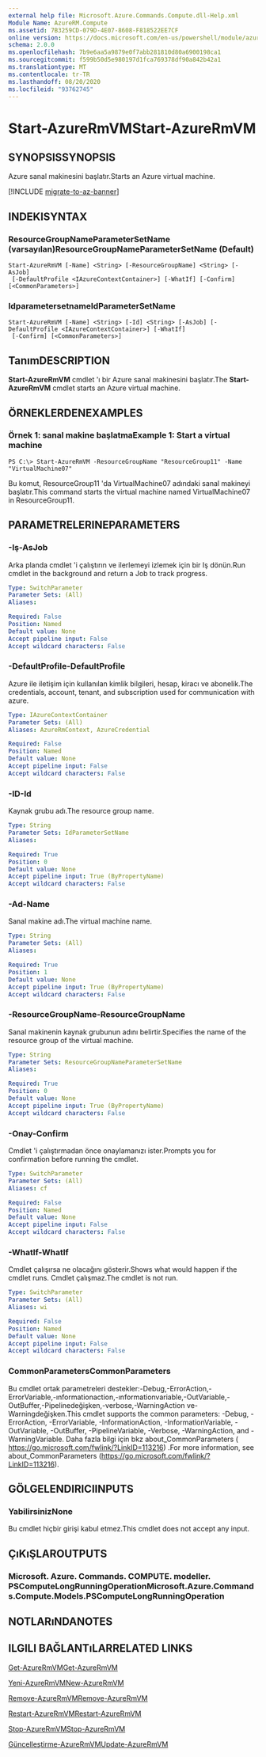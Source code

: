 ```yaml
---
external help file: Microsoft.Azure.Commands.Compute.dll-Help.xml
Module Name: AzureRM.Compute
ms.assetid: 7B3259CD-079D-4E07-8608-F818522EE7CF
online version: https://docs.microsoft.com/en-us/powershell/module/azurerm.compute/start-azurermvm
schema: 2.0.0
ms.openlocfilehash: 7b9e6aa5a9879e0f7abb281810d80a6900198ca1
ms.sourcegitcommit: f599b50d5e980197d1fca769378df90a842b42a1
ms.translationtype: MT
ms.contentlocale: tr-TR
ms.lasthandoff: 08/20/2020
ms.locfileid: "93762745"
---
```

# <span data-ttu-id="327ce-101">Start-AzureRmVM</span><span class="sxs-lookup"><span data-stu-id="327ce-101">Start-AzureRmVM</span></span>

## <span data-ttu-id="327ce-102">SYNOPSIS</span><span class="sxs-lookup"><span data-stu-id="327ce-102">SYNOPSIS</span></span>
<span data-ttu-id="327ce-103">Azure sanal makinesini başlatır.</span><span class="sxs-lookup"><span data-stu-id="327ce-103">Starts an Azure virtual machine.</span></span>

[!INCLUDE [migrate-to-az-banner](../../includes/migrate-to-az-banner.md)]

## <span data-ttu-id="327ce-104">INDEKI</span><span class="sxs-lookup"><span data-stu-id="327ce-104">SYNTAX</span></span>

### <span data-ttu-id="327ce-105">ResourceGroupNameParameterSetName (varsayılan)</span><span class="sxs-lookup"><span data-stu-id="327ce-105">ResourceGroupNameParameterSetName (Default)</span></span>
```
Start-AzureRmVM [-Name] <String> [-ResourceGroupName] <String> [-AsJob]
 [-DefaultProfile <IAzureContextContainer>] [-WhatIf] [-Confirm] [<CommonParameters>]
```

### <span data-ttu-id="327ce-106">Idparametersetname</span><span class="sxs-lookup"><span data-stu-id="327ce-106">IdParameterSetName</span></span>
```
Start-AzureRmVM [-Name] <String> [-Id] <String> [-AsJob] [-DefaultProfile <IAzureContextContainer>] [-WhatIf]
 [-Confirm] [<CommonParameters>]
```

## <span data-ttu-id="327ce-107">Tanım</span><span class="sxs-lookup"><span data-stu-id="327ce-107">DESCRIPTION</span></span>
<span data-ttu-id="327ce-108">**Start-AzureRmVM** cmdlet 'ı bir Azure sanal makinesini başlatır.</span><span class="sxs-lookup"><span data-stu-id="327ce-108">The **Start-AzureRmVM** cmdlet starts an Azure virtual machine.</span></span>

## <span data-ttu-id="327ce-109">ÖRNEKLERDEN</span><span class="sxs-lookup"><span data-stu-id="327ce-109">EXAMPLES</span></span>

### <span data-ttu-id="327ce-110">Örnek 1: sanal makine başlatma</span><span class="sxs-lookup"><span data-stu-id="327ce-110">Example 1: Start a virtual machine</span></span>
```
PS C:\> Start-AzureRmVM -ResourceGroupName "ResourceGroup11" -Name "VirtualMachine07"
```

<span data-ttu-id="327ce-111">Bu komut, ResourceGroup11 'da VirtualMachine07 adındaki sanal makineyi başlatır.</span><span class="sxs-lookup"><span data-stu-id="327ce-111">This command starts the virtual machine named VirtualMachine07 in ResourceGroup11.</span></span>

## <span data-ttu-id="327ce-112">PARAMETRELERINE</span><span class="sxs-lookup"><span data-stu-id="327ce-112">PARAMETERS</span></span>

### <span data-ttu-id="327ce-113">-Iş</span><span class="sxs-lookup"><span data-stu-id="327ce-113">-AsJob</span></span>
<span data-ttu-id="327ce-114">Arka planda cmdlet 'i çalıştırın ve ilerlemeyi izlemek için bir Iş dönün.</span><span class="sxs-lookup"><span data-stu-id="327ce-114">Run cmdlet in the background and return a Job to track progress.</span></span>

```yaml
Type: SwitchParameter
Parameter Sets: (All)
Aliases:

Required: False
Position: Named
Default value: None
Accept pipeline input: False
Accept wildcard characters: False
```

### <span data-ttu-id="327ce-115">-DefaultProfile</span><span class="sxs-lookup"><span data-stu-id="327ce-115">-DefaultProfile</span></span>
<span data-ttu-id="327ce-116">Azure ile iletişim için kullanılan kimlik bilgileri, hesap, kiracı ve abonelik.</span><span class="sxs-lookup"><span data-stu-id="327ce-116">The credentials, account, tenant, and subscription used for communication with azure.</span></span>

```yaml
Type: IAzureContextContainer
Parameter Sets: (All)
Aliases: AzureRmContext, AzureCredential

Required: False
Position: Named
Default value: None
Accept pipeline input: False
Accept wildcard characters: False
```

### <span data-ttu-id="327ce-117">-ID</span><span class="sxs-lookup"><span data-stu-id="327ce-117">-Id</span></span>
<span data-ttu-id="327ce-118">Kaynak grubu adı.</span><span class="sxs-lookup"><span data-stu-id="327ce-118">The resource group name.</span></span>

```yaml
Type: String
Parameter Sets: IdParameterSetName
Aliases:

Required: True
Position: 0
Default value: None
Accept pipeline input: True (ByPropertyName)
Accept wildcard characters: False
```

### <span data-ttu-id="327ce-119">-Ad</span><span class="sxs-lookup"><span data-stu-id="327ce-119">-Name</span></span>
<span data-ttu-id="327ce-120">Sanal makine adı.</span><span class="sxs-lookup"><span data-stu-id="327ce-120">The virtual machine name.</span></span>

```yaml
Type: String
Parameter Sets: (All)
Aliases:

Required: True
Position: 1
Default value: None
Accept pipeline input: True (ByPropertyName)
Accept wildcard characters: False
```

### <span data-ttu-id="327ce-121">-ResourceGroupName</span><span class="sxs-lookup"><span data-stu-id="327ce-121">-ResourceGroupName</span></span>
<span data-ttu-id="327ce-122">Sanal makinenin kaynak grubunun adını belirtir.</span><span class="sxs-lookup"><span data-stu-id="327ce-122">Specifies the name of the resource group of the virtual machine.</span></span>

```yaml
Type: String
Parameter Sets: ResourceGroupNameParameterSetName
Aliases:

Required: True
Position: 0
Default value: None
Accept pipeline input: True (ByPropertyName)
Accept wildcard characters: False
```

### <span data-ttu-id="327ce-123">-Onay</span><span class="sxs-lookup"><span data-stu-id="327ce-123">-Confirm</span></span>
<span data-ttu-id="327ce-124">Cmdlet 'i çalıştırmadan önce onaylamanızı ister.</span><span class="sxs-lookup"><span data-stu-id="327ce-124">Prompts you for confirmation before running the cmdlet.</span></span>

```yaml
Type: SwitchParameter
Parameter Sets: (All)
Aliases: cf

Required: False
Position: Named
Default value: None
Accept pipeline input: False
Accept wildcard characters: False
```

### <span data-ttu-id="327ce-125">-WhatIf</span><span class="sxs-lookup"><span data-stu-id="327ce-125">-WhatIf</span></span>
<span data-ttu-id="327ce-126">Cmdlet çalışırsa ne olacağını gösterir.</span><span class="sxs-lookup"><span data-stu-id="327ce-126">Shows what would happen if the cmdlet runs.</span></span> <span data-ttu-id="327ce-127">Cmdlet çalışmaz.</span><span class="sxs-lookup"><span data-stu-id="327ce-127">The cmdlet is not run.</span></span>

```yaml
Type: SwitchParameter
Parameter Sets: (All)
Aliases: wi

Required: False
Position: Named
Default value: None
Accept pipeline input: False
Accept wildcard characters: False
```

### <span data-ttu-id="327ce-128">CommonParameters</span><span class="sxs-lookup"><span data-stu-id="327ce-128">CommonParameters</span></span>
<span data-ttu-id="327ce-129">Bu cmdlet ortak parametreleri destekler:-Debug,-ErrorAction,-ErrorVariable,-ınformationaction,-ınformationvariable,-OutVariable,-OutBuffer,-Pipelinedeğişken,-verbose,-WarningAction ve-Warningdeğişken.</span><span class="sxs-lookup"><span data-stu-id="327ce-129">This cmdlet supports the common parameters: -Debug, -ErrorAction, -ErrorVariable, -InformationAction, -InformationVariable, -OutVariable, -OutBuffer, -PipelineVariable, -Verbose, -WarningAction, and -WarningVariable.</span></span> <span data-ttu-id="327ce-130">Daha fazla bilgi için bkz about_CommonParameters ( https://go.microsoft.com/fwlink/?LinkID=113216) .</span><span class="sxs-lookup"><span data-stu-id="327ce-130">For more information, see about_CommonParameters (https://go.microsoft.com/fwlink/?LinkID=113216).</span></span>

## <span data-ttu-id="327ce-131">GÖLGELENDIRICI</span><span class="sxs-lookup"><span data-stu-id="327ce-131">INPUTS</span></span>

### <span data-ttu-id="327ce-132">Yabilirsiniz</span><span class="sxs-lookup"><span data-stu-id="327ce-132">None</span></span>
<span data-ttu-id="327ce-133">Bu cmdlet hiçbir girişi kabul etmez.</span><span class="sxs-lookup"><span data-stu-id="327ce-133">This cmdlet does not accept any input.</span></span>

## <span data-ttu-id="327ce-134">ÇıKıŞLAR</span><span class="sxs-lookup"><span data-stu-id="327ce-134">OUTPUTS</span></span>

### <span data-ttu-id="327ce-135">Microsoft. Azure. Commands. COMPUTE. modeller. PSComputeLongRunningOperation</span><span class="sxs-lookup"><span data-stu-id="327ce-135">Microsoft.Azure.Commands.Compute.Models.PSComputeLongRunningOperation</span></span>

## <span data-ttu-id="327ce-136">NOTLARıNDA</span><span class="sxs-lookup"><span data-stu-id="327ce-136">NOTES</span></span>

## <span data-ttu-id="327ce-137">ILGILI BAĞLANTıLAR</span><span class="sxs-lookup"><span data-stu-id="327ce-137">RELATED LINKS</span></span>

[<span data-ttu-id="327ce-138">Get-AzureRmVM</span><span class="sxs-lookup"><span data-stu-id="327ce-138">Get-AzureRmVM</span></span>](./Get-AzureRmVM.md)

[<span data-ttu-id="327ce-139">Yeni-AzureRmVM</span><span class="sxs-lookup"><span data-stu-id="327ce-139">New-AzureRmVM</span></span>](./New-AzureRmVM.md)

[<span data-ttu-id="327ce-140">Remove-AzureRmVM</span><span class="sxs-lookup"><span data-stu-id="327ce-140">Remove-AzureRmVM</span></span>](./Remove-AzureRmVM.md)

[<span data-ttu-id="327ce-141">Restart-AzureRmVM</span><span class="sxs-lookup"><span data-stu-id="327ce-141">Restart-AzureRmVM</span></span>](./Restart-AzureRmVM.md)

[<span data-ttu-id="327ce-142">Stop-AzureRmVM</span><span class="sxs-lookup"><span data-stu-id="327ce-142">Stop-AzureRmVM</span></span>](./Stop-AzureRmVM.md)

[<span data-ttu-id="327ce-143">Güncelleştirme-AzureRmVM</span><span class="sxs-lookup"><span data-stu-id="327ce-143">Update-AzureRmVM</span></span>](./Update-AzureRmVM.md)


